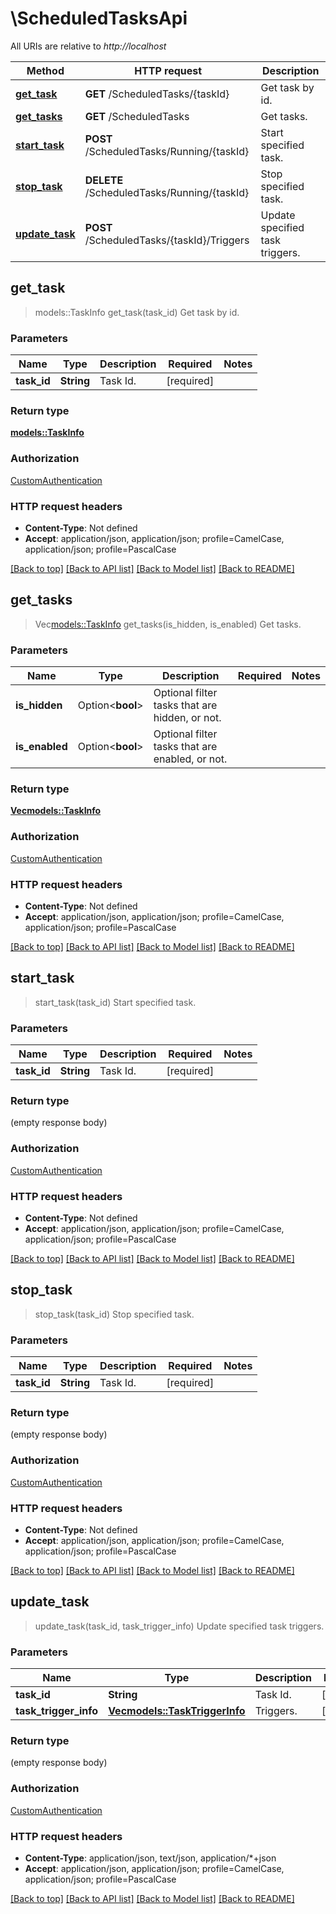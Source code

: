 # \ScheduledTasksApi

All URIs are relative to *http://localhost*

Method | HTTP request | Description
------------- | ------------- | -------------
[**get_task**](ScheduledTasksApi.md#get_task) | **GET** /ScheduledTasks/{taskId} | Get task by id.
[**get_tasks**](ScheduledTasksApi.md#get_tasks) | **GET** /ScheduledTasks | Get tasks.
[**start_task**](ScheduledTasksApi.md#start_task) | **POST** /ScheduledTasks/Running/{taskId} | Start specified task.
[**stop_task**](ScheduledTasksApi.md#stop_task) | **DELETE** /ScheduledTasks/Running/{taskId} | Stop specified task.
[**update_task**](ScheduledTasksApi.md#update_task) | **POST** /ScheduledTasks/{taskId}/Triggers | Update specified task triggers.



## get_task

> models::TaskInfo get_task(task_id)
Get task by id.

### Parameters


Name | Type | Description  | Required | Notes
------------- | ------------- | ------------- | ------------- | -------------
**task_id** | **String** | Task Id. | [required] |

### Return type

[**models::TaskInfo**](TaskInfo.md)

### Authorization

[CustomAuthentication](../README.md#CustomAuthentication)

### HTTP request headers

- **Content-Type**: Not defined
- **Accept**: application/json, application/json; profile=CamelCase, application/json; profile=PascalCase

[[Back to top]](#) [[Back to API list]](../README.md#documentation-for-api-endpoints) [[Back to Model list]](../README.md#documentation-for-models) [[Back to README]](../README.md)


## get_tasks

> Vec<models::TaskInfo> get_tasks(is_hidden, is_enabled)
Get tasks.

### Parameters


Name | Type | Description  | Required | Notes
------------- | ------------- | ------------- | ------------- | -------------
**is_hidden** | Option<**bool**> | Optional filter tasks that are hidden, or not. |  |
**is_enabled** | Option<**bool**> | Optional filter tasks that are enabled, or not. |  |

### Return type

[**Vec<models::TaskInfo>**](TaskInfo.md)

### Authorization

[CustomAuthentication](../README.md#CustomAuthentication)

### HTTP request headers

- **Content-Type**: Not defined
- **Accept**: application/json, application/json; profile=CamelCase, application/json; profile=PascalCase

[[Back to top]](#) [[Back to API list]](../README.md#documentation-for-api-endpoints) [[Back to Model list]](../README.md#documentation-for-models) [[Back to README]](../README.md)


## start_task

> start_task(task_id)
Start specified task.

### Parameters


Name | Type | Description  | Required | Notes
------------- | ------------- | ------------- | ------------- | -------------
**task_id** | **String** | Task Id. | [required] |

### Return type

 (empty response body)

### Authorization

[CustomAuthentication](../README.md#CustomAuthentication)

### HTTP request headers

- **Content-Type**: Not defined
- **Accept**: application/json, application/json; profile=CamelCase, application/json; profile=PascalCase

[[Back to top]](#) [[Back to API list]](../README.md#documentation-for-api-endpoints) [[Back to Model list]](../README.md#documentation-for-models) [[Back to README]](../README.md)


## stop_task

> stop_task(task_id)
Stop specified task.

### Parameters


Name | Type | Description  | Required | Notes
------------- | ------------- | ------------- | ------------- | -------------
**task_id** | **String** | Task Id. | [required] |

### Return type

 (empty response body)

### Authorization

[CustomAuthentication](../README.md#CustomAuthentication)

### HTTP request headers

- **Content-Type**: Not defined
- **Accept**: application/json, application/json; profile=CamelCase, application/json; profile=PascalCase

[[Back to top]](#) [[Back to API list]](../README.md#documentation-for-api-endpoints) [[Back to Model list]](../README.md#documentation-for-models) [[Back to README]](../README.md)


## update_task

> update_task(task_id, task_trigger_info)
Update specified task triggers.

### Parameters


Name | Type | Description  | Required | Notes
------------- | ------------- | ------------- | ------------- | -------------
**task_id** | **String** | Task Id. | [required] |
**task_trigger_info** | [**Vec<models::TaskTriggerInfo>**](TaskTriggerInfo.md) | Triggers. | [required] |

### Return type

 (empty response body)

### Authorization

[CustomAuthentication](../README.md#CustomAuthentication)

### HTTP request headers

- **Content-Type**: application/json, text/json, application/*+json
- **Accept**: application/json, application/json; profile=CamelCase, application/json; profile=PascalCase

[[Back to top]](#) [[Back to API list]](../README.md#documentation-for-api-endpoints) [[Back to Model list]](../README.md#documentation-for-models) [[Back to README]](../README.md)

